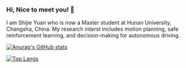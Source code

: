 ### Hi, Nice to meet you! 👋

I am Shijie Yuan who is now a Master student at Hunan University, Changsha, China. My research interst includes motion planning, safe reinforcement learning, and decision-making for autonomous driving. 

[![Anurag's GitHub stats](https://github-readme-stats.vercel.app/api?username=wenqing-2021&count_private=true&show_icons=true)](https://github.com/anuraghazra/github-readme-stats)

[![Top Langs](https://github-readme-stats.vercel.app/api/top-langs/?username=wenqing-2021&layout=compact)](https://github.com/anuraghazra/github-readme-stats)

<!--
**wenqing-2021/wenqing-2021** is a ✨ _special_ ✨ repository because its `README.md` (this file) appears on your GitHub profile.

Here are some ideas to get you started:

- 🔭 I’m currently working on ...
- 🌱 I’m currently learning ...
- 👯 I’m looking to collaborate on ...
- 🤔 I’m looking for help with ...
- 💬 Ask me about ...
- 📫 How to reach me: ...
- 😄 Pronouns: ...
- ⚡ Fun fact: ...
-->

